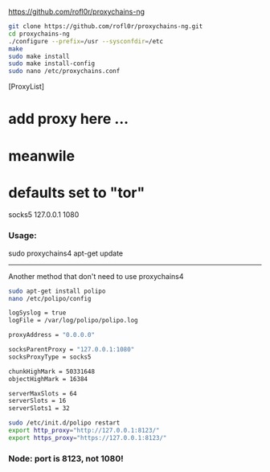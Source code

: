 https://github.com/rofl0r/proxychains-ng

~~~sh
git clone https://github.com/rofl0r/proxychains-ng.git
cd proxychains-ng
./configure --prefix=/usr --sysconfdir=/etc
make
sudo make install
sudo make install-config
sudo nano /etc/proxychains.conf
~~~

[ProxyList]
# add proxy here ...
# meanwile
# defaults set to "tor"
socks5  127.0.0.1 1080

### Usage:
sudo proxychains4 apt-get update

-----------------------------------------------------------
Another method that don't need to use proxychains4
~~~sh
sudo apt-get install polipo
nano /etc/polipo/config
~~~

~~~bash
logSyslog = true
logFile = /var/log/polipo/polipo.log

proxyAddress = "0.0.0.0"

socksParentProxy = "127.0.0.1:1080"
socksProxyType = socks5

chunkHighMark = 50331648
objectHighMark = 16384

serverMaxSlots = 64
serverSlots = 16
serverSlots1 = 32
~~~

~~~sh
sudo /etc/init.d/polipo restart
export http_proxy="http://127.0.0.1:8123/"
export https_proxy="https://127.0.0.1:8123/"
~~~
### Node: port is 8123, not 1080!
